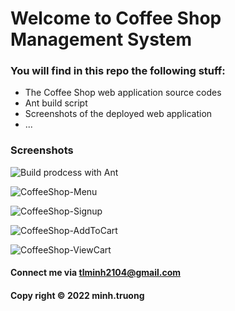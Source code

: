 # Welcome to Coffee Shop Management System

### You will find in this repo the following stuff:

* The Coffee Shop web application source codes
* Ant build script 
* Screenshots of the deployed web application
* ...

### Screenshots
![Build prodcess with Ant](https://github.com/ryantruong0312/CoffeeShopManagementSystem/blob/main/Screenshots/Ant%20build%20script.png)

![CoffeeShop-Menu](https://github.com/ryantruong0312/CoffeeShopManagementSystem/blob/main/Screenshots/CoffeeShop-Menu.png)

![CoffeeShop-Signup](https://github.com/ryantruong0312/CoffeeShopManagementSystem/blob/main/Screenshots/CoffeeShop-Signup.png)

![CoffeeShop-AddToCart](https://github.com/ryantruong0312/CoffeeShopManagementSystem/blob/main/Screenshots/CoffeeShop-AddToCart.png)

![CoffeeShop-ViewCart](https://github.com/ryantruong0312/CoffeeShopManagementSystem/blob/main/Screenshots/CoffeeShop-ViewCart.png)



#### Connect me via tlminh2104@gmail.com

#### Copy right &#169; 2022 minh.truong